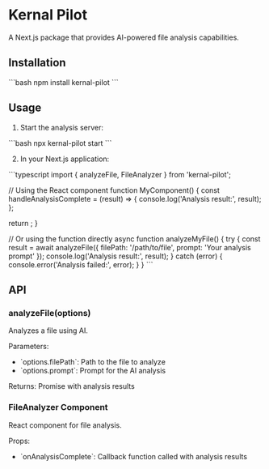 # Kernal Pilot

A Next.js package that provides AI-powered file analysis capabilities.

## Installation

\`\`\`bash
npm install kernal-pilot
\`\`\`

## Usage

1. Start the analysis server:

\`\`\`bash
npx kernal-pilot start
\`\`\`

2. In your Next.js application:

\`\`\`typescript
import { analyzeFile, FileAnalyzer } from 'kernal-pilot';

// Using the React component
function MyComponent() {
  const handleAnalysisComplete = (result) => {
    console.log('Analysis result:', result);
  };

  return <FileAnalyzer onAnalysisComplete={handleAnalysisComplete} />;
}

// Or using the function directly
async function analyzeMyFile() {
  try {
    const result = await analyzeFile({
      filePath: '/path/to/file',
      prompt: 'Your analysis prompt'
    });
    console.log('Analysis result:', result);
  } catch (error) {
    console.error('Analysis failed:', error);
  }
}
\`\`\`

## API

### analyzeFile(options)

Analyzes a file using AI.

Parameters:
- \`options.filePath\`: Path to the file to analyze
- \`options.prompt\`: Prompt for the AI analysis

Returns: Promise with analysis results

### FileAnalyzer Component

React component for file analysis.

Props:
- \`onAnalysisComplete\`: Callback function called with analysis results